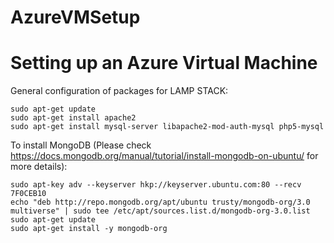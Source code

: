 # AzureVMSetup
Setting up an Azure Virtual Machine
===========

General configuration of packages for LAMP STACK:

```
sudo apt-get update
sudo apt-get install apache2
sudo apt-get install mysql-server libapache2-mod-auth-mysql php5-mysql
```

To install MongoDB (Please check https://docs.mongodb.org/manual/tutorial/install-mongodb-on-ubuntu/ for more details):
```
sudo apt-key adv --keyserver hkp://keyserver.ubuntu.com:80 --recv 7F0CEB10
echo "deb http://repo.mongodb.org/apt/ubuntu trusty/mongodb-org/3.0 multiverse" | sudo tee /etc/apt/sources.list.d/mongodb-org-3.0.list
sudo apt-get update
sudo apt-get install -y mongodb-org
```
